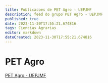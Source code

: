 ```yaml
---
title: Publicacoes de PET Agro - UEPJMF
description: feed do grupo PET Agro - UEPJMF
published: true
date: 2023-11-30T17:55:21.674816
tags: Ciencias Agrarias
editor: markdown
dateCreated: 2023-11-30T17:55:21.674816
---
```


# PET Agro
[PET Agro - UEPJMF](/grupo/234PETAgroUEPJMF.md)